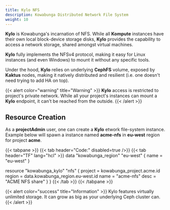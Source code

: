 ```yaml
---
title: Kylo NFS
description: Kowabunga Distributed Network File System
weight: 10
---
```


**Kylo** is Kowabunga's incarnation of NFS. While all **Kompute** instances have their own local block-device storage disks, **Kylo** provides the capability to access a network storage, shared amongst virtual machines.

**Kylo** fully implements the NFSv4 protocol, making it easy for Linux instances (and even Windows) to mount it without any specific tools.

Under the hood, **Kylo** relies on underlying **CephFS** volume, exposed by **Kaktus** nodes, making it natively distributed and resilient (i.e. one doesn't need trying to add HA on top).

{{< alert color="warning" title="Warning" >}}
**Kylo** access is restricted to project's private network. While all your project's instances can mount a **Kylo** endpoint, it can't be reached from the outside.
{{< /alert >}}

## Resource Creation

As a **projectAdmin** user, one can create a **Kylo** etwork file-system instance. Example below will spawn a instance named **acme-nfs** in **eu-west** region for project **acme**.

<!-- prettier-ignore-start -->
{{< tabpane >}}
{{< tab header="Code:" disabled=true />}}
{{< tab header="TF" lang="hcl" >}}
data "kowabunga_region" "eu-west" {
  name = "eu-west"
}

resource "kowabunga_kylo" "nfs" {
  project = kowabunga_project.acme.id
  region  = data.kowabunga_region.eu-west.id
  name    = "acme-nfs"
  desc    = "ACME NFS share"
}
}
{{< /tab >}}
{{< /tabpane >}}
<!-- prettier-ignore-end -->

{{< alert color="success" title="Information" >}}
Kylo features virtually unlimited storage. It can grow as big as your underlying Ceph cluster can.
{{< /alert >}}
